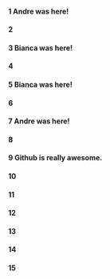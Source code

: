 #### 1 Andre was here!
#### 2
#### 3 Bianca was here!
#### 4
#### 5 Bianca was here!
#### 6
#### 7 Andre was here!
#### 8
#### 9 Github is really awesome.
#### 10
#### 11
#### 12
#### 13
#### 14
#### 15
